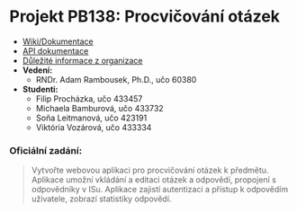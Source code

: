 # Projekt PB138: Procvičování otázek

* [Wiki/Dokumentace](https://github.com/fprochazka/fi-muni-PB138-2016/wiki)
* [API dokumentace](http://docs.fimunipb1382016.apiary.io/#)
* [Důležité informace z organizace](https://github.com/fprochazka/fi-muni-PB138-2016/wiki/D%C5%AFle%C5%BEit%C3%A9-body-z-Organizace-p%C5%99edm%C4%9Btu-PB138)
* __Vedení:__
  * RNDr. Adam Rambousek, Ph.D., učo 60380
* __Studenti:__
  * Filip Procházka, učo 433457
  * Michaela Bamburová, učo 433732
  * Soňa Leitmanová, učo 423191
  * Viktória Vozárová, učo 433334

### Oficiální zadání:

> Vytvořte webovou aplikaci pro procvičování otázek k předmětu. Aplikace umožní vkládání a editaci otázek a odpovědí, propojení s odpovědníky v ISu. Aplikace zajistí autentizaci a přístup k odpovědím uživatele, zobrazí statistiky odpovědí.
